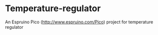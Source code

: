 # Temperature-regulator
An Espruino Pico (http://www.espruino.com/Pico) project for temperature regulator
